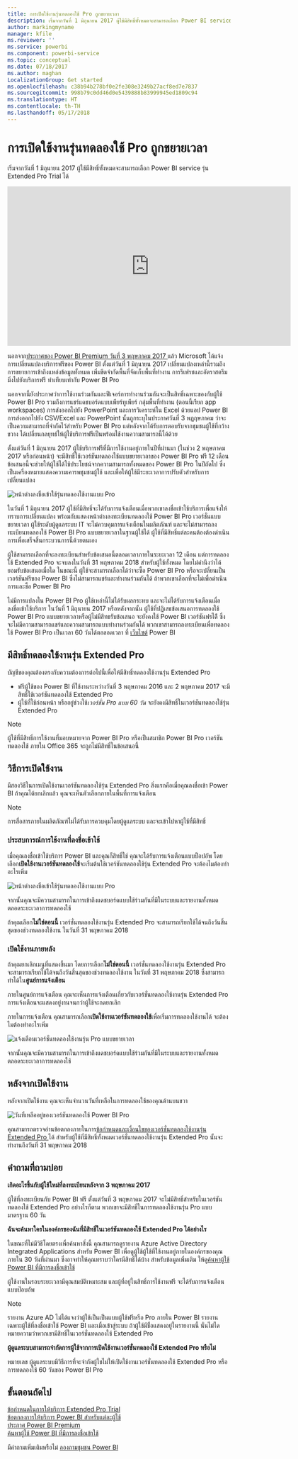 ```yaml
---
title: การเปิดใช้งานรุ่นทดลองใช้ Pro ถูกขยายเวลา
description: เริ่มจากวันที่ 1 มิถุนายน 2017 ผู้ใช้มีสิทธิ์ทั้งหมดจะสามารถเลือก Power BI service รุ่น Extended Pro Trial ได้
author: markingmyname
manager: kfile
ms.reviewer: ''
ms.service: powerbi
ms.component: powerbi-service
ms.topic: conceptual
ms.date: 07/18/2017
ms.author: maghan
LocalizationGroup: Get started
ms.openlocfilehash: c38b94b278bf0e2fe308e3249b27acf8ed7e7837
ms.sourcegitcommit: 998b79c0dd46d0e5439888b83999945ed1809c94
ms.translationtype: HT
ms.contentlocale: th-TH
ms.lasthandoff: 05/17/2018
---
```

# <a name="extended-pro-trial-activation"></a>การเปิดใช้งานรุ่นทดลองใช้ Pro ถูกขยายเวลา
เริ่มจากวันที่ 1 มิถุนายน 2017 ผู้ใช้มีสิทธิ์ทั้งหมดจะสามารถเลือก Power BI service รุ่น Extended Pro Trial ได้

<iframe width="640" height="360" src="https://www.youtube.com/embed/tPsNoPyY9aA?showinfo=0" frameborder="0" allowfullscreen></iframe>

นอกจาก[ประกาศของ Power BI Premium วันที่ 3 พฤษภาคม 2017 ](https://powerbi.microsoft.com/blog/microsoft-accelerates-modern-bi-adoption-with-power-bi-premium/)แล้ว Microsoft ได้แจ้งการเปลี่ยนแปลงบริการฟรีของ Power BI ตั้งแต่วันที่ 1 มิถุนายน 2017 เปลี่ยนแปลงเหล่านี้รวมถึงการขยายการเข้าถึงแหล่งข้อมูลทั้งหมด เพิ่มขีดจำกัดพื้นที่จัดเก็บพื้นที่ทำงาน การรีเฟรชและอัตราสตรีมมิ่งไปยังบริการฟรี ทำเทียบเท่ากับ Power BI Pro

นอกจากนี้ยังประกาศว่าการใช้งานร่วมกันและฟีเจอร์การทำงานร่วมกันจะเป็นสิทธิ์เฉพาะของกับผู้ใช้ Power BI Pro รวมถึงการแชร์แดชบอร์ดแบบเพียร์ทูเพียร์ กลุ่มพื้นที่ทำงาน (ตอนนี้เรียก app workspaces) การส่งออกไปยัง PowerPoint และการวิเคราะห์ใน Excel ด้วยแอป Power BI การส่งออกไปยัง CSV/Excel และ PowerPoint นั้นถูกระบุในประกาศวันที่ 3 พฏฤษภาคม ว่าจะเป็นความสามารถที่จำกัดไว้สำหรับ Power BI Pro แต่หลังจากได้รับการตอบรับจากชุมชนผู้ใช้ที่กว้างขวาง ได้เปลี่ยนกลยุทธ์ให้ผู้ใช้บริการฟรีเป็นพร้อมใช้งานความสามารถนี้ได้ด้วย

ตั้งแต่วันที่ 1 มิถุนายน 2017 ผู้ใช้บริการฟรีที่มีการใช้งานอยู่ภายในปีที่ผ่านมา (ในช่วง 2 พฤษภาคม 2017 หรือก่อนหน้า) จะมีสิทธิ์ใช้เวอร์ชันทดลองใช้แบบขยายเวลาของ Power BI Pro ฟรี 12 เดือน ข้อเสนอนี้จะช่วยให้ผู้ใช้ได้ใช้ประโยชน์จากความสามารถทั้งหมดของ Power BI Pro ในปีถัดไป ซึ่งเป็นเครื่องหมายแสดงความเคารพชุมชนผู้ใช้ และเพื่อให้ผู้ใช้มีระยะเวลาการปรับตัวสำหรับการเปลี่ยนแปลง

![หน้าต่างลงชื่อเข้าใช้รุ่นทดลองใช้งานแบบ Pro](media/service-extended-pro-trial/extended-pro-trial-activate-pop-up.png)

ในวันที่ 1 มิถุนายน 2017 ผู้ใช้ที่มีสิทธิ์จะได้รับการแจ้งเตือนเมื่อพวกเขาลงชื่อเข้าใช้บริการเพื่อแจ้งให้ทราบการเปลี่ยนแปลง พร้อมกับแสดงหน้าต่างลงทะเบียนทดลองใช้ Power BI Pro เวอร์ชั่นแบบขยายเวลา ผู้ใช้ระดับผู้ดูแลระบบ IT จะไม่ควบคุมการแจ้งเตือนในผลิตภัณฑ์ และจะไม่สามารถลงทะเบียนทดลองใช้ Power BI Pro แบบขยายเวลาในฐานผู้ใช้ได้ ผู้ใช้ที่มีสิทธิ์แต่ละคนต้องต้องดำเนินการเพื่อเสร็จสิ้นกระบวนการนี้ด้วยตนเอง

ผู้ใช้สามารถเลือกที่จะลงทะเบียนสำหรับข้อเสนอนี้ตลอดเวลาภายในระยะเวลา 12 เดือน แต่การทดลองใช้ Extended Pro จะจบลงในวันที่ 31 พฤษภาคม 2018 สำหรับผู้ใช้ทั้งหมด โดยไม่คำนึงว่าได้ยอมรับข้อเสนอเมื่อใด ในขณะนี้ ผู้ใช้จะสามารถเลือกได้ว่าจะซื้อ Power BI Pro หรือจะเปลี่ยนเป็นเวอร์ชันฟรีของ Power BI ซึ่งไม่สามารถแชร์และทำงานร่วมกันได้ ถ้าพวกเขาเลือกที่จะไม่เพื่อดำเนินการและซื้อ Power BI Pro

ไม่มีการแปลงใน Power BI Pro ผู้ใช้เหล่านี้ไม่ได้รับผลกระทบ และจะไม่ได้รับการแจ้งเตือนเมื่อลงชื่อเข้าใช้บริการ ในวันที่ 1 มิถุนายน 2017 หรือหลังจากนั้น ผู้ใช้ที่ปฏิเสธข้อเสนอการทดลองใช้ Power BI Pro แบบขยายเวลาหรือผู้ไม่มีสิทธรับข้อเสนอ จะยังคงใช้ Power BI เวอร์ชันฟรได้ี ซึ่งจะไม่มีความสามารถแชร์และความสามารถแบบทำงานร่วมกันได้ พวกเขาสามารถลงทะเบียนเพื่อทดลองใช้ Power BI Pro เป็นเวลา 60 วันได้ตอลอดเวลา ที่ [เว็บไซต์](https://powerbi.microsoft.com/get-started/) Power BI

## <a name="eligibility-for-extended-pro-trial"></a>มีสิทธิ์ทดลองใช้งานรุ่น Extended Pro
บัญชีของคุณต้องตรงกับความต้องการต่อไปนี้เพื่อให้มีสิทธิ์ทดลองใช้งานรุ่น Extended Pro

* ฟรีผู้ใช้ของ Power BI ที่ใช้งานระหว่างวันที่ 3 พฤษภาคม 2016 และ 2 พฤษภาคม 2017 จะมีสิทธิ์ใช้เวอร์ชันทดลองใช้ Extended Pro
* ผู้ใช้ที่ใช้ก่อนหน้า หรืออยู่ช่วงใช้*เวอร์ชั่น Pro แบบ 60 วัน*  จะยังคงมีสิทธิ์ในเวอร์ชันทดลองใช้รุ่น Extended Pro

> [!NOTE]
> ผู้ใช้ที่มีสิทธิ์การใช้งานที่มอบหมายจาก Power BI Pro หรือเป็นสมาชิก Power BI Pro เวอร์ชันทดลองใช้ ภายใน Office 365 จะถูกไม่มีสิทธิ์ในข้อเสนอนี้
> 
> 

## <a name="how-to-activate"></a>วิธีการเปิดใช้งาน
มีสองวิธีในการเปิดใช้งานเวอร์ชันทดลองใช้รุ่น Extended Pro สิ่งแรกคือเมื่อคุณลงชื่อเข้า Power BI ถ้าคุณได้ยกเลิกแล้ว คุณจะเห็นตัวเลือกภายในพื้นที่การแจ้งเตือน

> [!NOTE]
> การสื่อสารภายในผลิตภัณฑ์ไม่ได้รับการควบคุมโดยผู้ดูแลระบบ และจะเข้าไปหาผู้ใช้ที่มีสิทธิ์
> 
> 

### <a name="experience-at-sign-in"></a>ประสบการณ์การใช้งานที่ลงชื่อเข้าใช้
เมื่อคุณลงชื่อเข้าใช้บริการ Power BI และคุณก็สิทธิ์ใช์ คุณจะได้รับการแจ้งเตือนแบบป็อปอัพ โดยเลือก**เปิดใช้งานเวอร์ชันทดลองใช้**จะเริ่มต้นใช้เวอร์ชันทดลองใช้รุ่น Extended Pro จะต้องไมต้องทำอะไรเพิ่ม

![หน้าต่างลงชื่อเข้าใช้รุ่นทดลองใช้งานแบบ Pro](media/service-extended-pro-trial/extended-pro-trial-pop-up.png)

จากนั้นคุณจะมีความสามารถในการเข้าถึงแดชบอร์ดแบบใช้ร่วมกันที่มีในระบบและรายงานทั้งหมดตลอดระยะเวลาการทดลองใช้

ถ้าคุณเลือก**ไม่ใช่ตอนนี้** เวอร์ชั่นทดลองใช้งานรุ่น Extended Pro จะสามารถเรียกใช้ได้จนถึงวันสิ้นสุดของช่วงทดลองใช้งาน ในวันที่ 31 พฤษภาคม 2018

### <a name="activation-at-a-later-date"></a>เปิดใช้งานภายหลัง
ถ้าคุณยกเลิกเมนูที่แสดงขึ้นมา โดยการเลือก**ไม่ใช่ตอนนี้** เวอร์ชั่นทดลองใช้งานรุ่น Extended Pro จะสามารถเรียกใช้ได้จนถึงวันสิ้นสุดของช่วงทดลองใช้งาน ในวันที่ 31 พฤษภาคม 2018 ซึ่งสามารถทำได้ใน**ศูนย์การแจ้งเตือน**

ภายในศูนย์การแจ้งเตือน คุณจะเห็นการแจ้งเตือนเกี่ยวกับเวอร์ชั่นทดลองใช้งานรุ่น Extended Pro การแจ้งเตือนจะแสดงอยู่งานจนกว่าผู้ใช้จะกดยกเลิก

ภายในการแจ้งเตือน คุณสามารถเลือก**เปิดใช้งานเวอร์ชันทดลองใช้**เพื่อเริ่มการทดลองใช้งานได้ จะต้องไมต้องทำอะไรเพิ่ม

![แจ้งเตือนเวอร์ชั่นทดลองใช้งานรุ่น Pro แบบขยายเวลา](media/service-extended-pro-trial/extended-pro-trial-notification.png)

จากนั้นคุณจะมีความสามารถในการเข้าถึงแดชบอร์ดแบบใช้ร่วมกันที่มีในระบบและรายงานทั้งหมดตลอดระยะเวลาการทดลองใช้

## <a name="after-activation"></a>หลังจากเปิดใช้งาน
หลังจากเปิดใช้งาน คุณจะเห็นจำนวนวันที่เหลือในการทดลองใช้ของคุณด้านบนขวา

![วันที่เหลืออยู่ของเวอร์ชันทดลองใช้ Power BI Pro](media/service-extended-pro-trial/powerbi-trial-days-left.png)

คุณสามารถตรวจอ่านข้อตกลงภายในการ[ข้อกำหนดและเงื่อนไขของเวอร์ชั่นทดลองใช้งานรุ่น Extended Pro ](https://aka.ms/power-bi-trial)ได้ สำหรับผู้ใช้ที่มีสิทธิ์ทั้งหมดเวอร์ชั่นทดลองใช้งานรุ่น Extended Pro นั้นจะทำงานถึงวันที่ 31 พฤษภาคม 2018

## <a name="frequently-asked-questions"></a>คำถามที่ถามบ่อย
**เกิดอะไรขึ้นกับผู้ใช้ใหม่ที่ลงทะเบียนหลังจาก 3 พฤษภาคม 2017**

ผู้ใช้ที่ลงทะเบียนกับ Power BI ฟรี ตั้งแต่วันที่ 3 พฤษภาคม 2017 จะไม่มีสิทธิ์สำหรับในเวอร์ชันทดลองใช้ Extended Pro อย่างไรก็ตาม พวกเขาจะมีสิทธิ์ในการทดลองใช้งานรุ่น Pro แบบมาตรฐาน 60 วัน

**ฉันจะค้นหาใครในองค์กรของฉันที่มีสิทธิ์ในเวอร์ชันทดลองใช้ Extended Pro ได้อย่างไร**

ในขณะที่ไม่มีวิธีโดยตรงเพื่อค้นหาสิ่งนี้ คุณสามารถดูรายงาน Azure Active Directory Integrated Applications สำหรับ Power BI เพื่อดูผู้ใช้ผู้ใช้ที่ใช้งานอยู่ภายในองค์กรของคุณภายใน 30 วันที่ผ่านมา ซึ่งอาจทำให้คุณทราบว่าใครมีสิทธิ์ได้บ้าง สำหรับข้อมูลเพิ่มเติม ให้ดู[ค้นหาผู้ใช้ Power BI ที่มีการลงชื่อเข้าใช้](service-admin-access-usage.md)

ผู้ใช้งานในรอบระยะเวลามีคุณสมบัติเหมาะสม และผู้ที่อยู่ในสิทธิ์การใช้งานฟรี จะได้รับการแจ้งเตือนแบบป๊อบอัพ 

> [!NOTE]
> รายงาน Azure AD ไม่ได้แจงว่าผู้ใช้เป็นเป็นแบบผู้ใช้ฟรีหรือ Pro ภายใน Power BI รายงานเฉพาะผู้ใช้ที่ลงชื่อเข้าใช้ Power BI และเมื่อเข้าสู่ระบบ ถ้าผู้ใช้มีช่ื่อแสดงอยู่ในรายงานนี้ นั่นไม่ไดหมายความว่าพวกเขามีสิทธิ์ในเวอร์ชั่นทดลองใช้ Extended Pro
> 
> 

**ผู้ดูแลระบบสามารถจำกัดการผู้ใช้จากการเปิดใช้งานเวอร์ชั่นทดลองใช้ Extended Pro หรือไม่**

หมายเลข ผู้ดูแลระบบมีวิธีการที่จะจำกัดผู้ใชไม่ให้เปิดใช้งานเวอร์ชั่นทดลองใช้ Extended Pro หรือการทดลองใช้ 60 วันของ Power BI Pro

## <a name="next-steps"></a>ขั้นตอนถัดไป
[ข้อกำหนดในการให้บริการ Extended Pro Trial](https://aka.ms/power-bi-trial)  
[ข้อตกลงการให้บริการ Power BI สำหรับแต่ละผู้ใช้](https://powerbi.microsoft.com/terms-of-service/)  
[ประกาศ Power BI Premium ](https://aka.ms/pbipremium-announcement)  
[ค้นหาผู้ใช้ Power BI ที่มีการลงชื่อเข้าใช้](service-admin-access-usage.md)

มีคำถามเพิ่มเติมหรือไม่ [ลองถามชุมชน Power BI](https://community.powerbi.com/)

